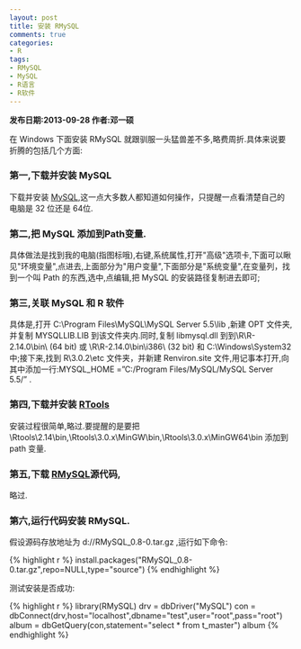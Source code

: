 ```yaml
---
layout: post
title: 安装 RMySQL
comments: true
categories:
- R
tags:
- RMySQL
- MySQL
- R语言
- R软件
---
```


<b>发布日期:2013-09-28 作者:邓一硕</b>

在 Windows 下面安装 RMySQL 就跟驯服一头猛兽差不多,略费周折.具体来说要折腾的包括几个方面:

### 第一,下载并安装 MySQL

下载并安装 [MySQL](http:http://dev.mysql.com/downloads/mysql/),这一点大多数人都知道如何操作，只提醒一点看清楚自己的电脑是 32 位还是 64位.

### 第二,把 MySQL 添加到Path变量.

具体做法是找到我的电脑(指图标哦),右键,系统属性,打开"高级"选项卡,下面可以瞅见"环境变量",点进去,上面部分为"用户变量",下面部分是"系统变量",在变量列，找到一个叫 Path 的东西,选中,点编辑,把 MySQL 的安装路径复制进去即可;

### 第三,关联 MySQL 和 R 软件

具体是,打开 C:\Program Files\MySQL\MySQL Server 5.5\lib ,新建 OPT 文件夹, 并复制 MYSQLLIB.LIB 到该文件夹内.同时,复制 libmysql.dll 到到\\R\R-2.14.0\bin\ (64 bit) 或 \\R\R-2.14.0\bin\i386\ (32 bit) 和 C:\Windows\System32 中;接下来,找到 R\3.0.2\etc 文件夹，并新建 Renviron.site 文件,用记事本打开,向其中添加一行:MYSQL_HOME =”C:/Program Files/MySQL/MySQL Server 5.5/” .

### 第四,下载并安装 [RTools](http://cran.r-project.org/bin/windows/Rtools/)

安装过程很简单,略过.要提醒的是要把\Rtools\2.14\bin,\Rtools\3.0.x\MinGW\bin,\Rtools\3.0.x\MinGW64\bin 添加到 path 变量.

### 第五,下载 [RMySQL](http://biostat.mc.vanderbilt.edu/wiki/main/RMySQL/RMySQL_0.8-0.tar.gz )源代码,

略过.

### 第六,运行代码安装 RMySQL.

假设源码存放地址为 d://RMySQL_0.8-0.tar.gz ,运行如下命令:

{% highlight r %}
install.packages("RMySQL_0.8-0.tar.gz",repo=NULL,type="source")
{% endhighlight %}

测试安装是否成功:

{% highlight r %}
library(RMySQL) 
drv = dbDriver("MySQL") 
con = dbConnect(drv,host="localhost",dbname="test",user="root",pass="root") 
album = dbGetQuery(con,statement="select * from t_master") 
album
{% endhighlight %}





















